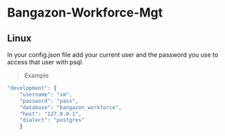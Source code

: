 # Bangazon-Workforce-Mgt

## Linux
In your config.json file add your current user and the password you use to access that user with psql. 

>Example
```javascript
"development": {
    "username": "vm",
    "password": "pass",
    "database": "bangazon_workforce",
    "host": "127.0.0.1",
    "dialect": "postgres"
    }
```
